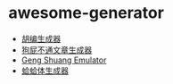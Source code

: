 # awesome-generator

- [胡编生成器](https://github.com/mediatoreditor/HuEditorGenerator)
- [狗屁不通文章生成器](https://github.com/menzi11/BullshitGenerator)
- [Geng Shuang Emulator](https://github.com/fedink/GengShuangEmulator)
- [蛤蛤体生成器](https://github.com/dkwingsmt/haha)
